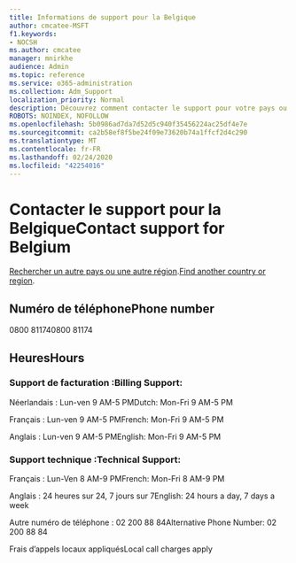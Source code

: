 ```yaml
---
title: Informations de support pour la Belgique
author: cmcatee-MSFT
f1.keywords:
- NOCSH
ms.author: cmcatee
manager: mnirkhe
audience: Admin
ms.topic: reference
ms.service: o365-administration
ms.collection: Adm_Support
localization_priority: Normal
description: Découvrez comment contacter le support pour votre pays ou région.
ROBOTS: NOINDEX, NOFOLLOW
ms.openlocfilehash: 5b0986ad7da7d52d5c940f35456224ac25df4e7e
ms.sourcegitcommit: ca2b58ef8f5be24f09e73620b74a1ffcf2d4c290
ms.translationtype: MT
ms.contentlocale: fr-FR
ms.lasthandoff: 02/24/2020
ms.locfileid: "42254016"
---
```

# <a name="contact-support-for-belgium"></a><span data-ttu-id="dc804-103">Contacter le support pour la Belgique</span><span class="sxs-lookup"><span data-stu-id="dc804-103">Contact support for Belgium</span></span>

<span data-ttu-id="dc804-104">[Rechercher un autre pays ou une autre région](../contact-support-for-business-products.md).</span><span class="sxs-lookup"><span data-stu-id="dc804-104">[Find another country or region](../contact-support-for-business-products.md).</span></span>

## <a name="phone-number"></a><span data-ttu-id="dc804-105">Numéro de téléphone</span><span class="sxs-lookup"><span data-stu-id="dc804-105">Phone number</span></span>
<span data-ttu-id="dc804-106">0800 81174</span><span class="sxs-lookup"><span data-stu-id="dc804-106">0800 81174</span></span>

## <a name="hours"></a><span data-ttu-id="dc804-107">Heures</span><span class="sxs-lookup"><span data-stu-id="dc804-107">Hours</span></span>
### <a name="billing-support"></a><span data-ttu-id="dc804-108">Support de facturation :</span><span class="sxs-lookup"><span data-stu-id="dc804-108">Billing Support:</span></span>

<span data-ttu-id="dc804-109">Néerlandais : Lun-ven 9 AM-5 PM</span><span class="sxs-lookup"><span data-stu-id="dc804-109">Dutch: Mon-Fri 9 AM-5 PM</span></span>

<span data-ttu-id="dc804-110">Français : Lun-ven 9 AM-5 PM</span><span class="sxs-lookup"><span data-stu-id="dc804-110">French: Mon-Fri 9 AM-5 PM</span></span>

<span data-ttu-id="dc804-111">Anglais : Lun-ven 9 AM-5 PM</span><span class="sxs-lookup"><span data-stu-id="dc804-111">English: Mon-Fri 9 AM-5 PM</span></span>

### <a name="technical-support"></a><span data-ttu-id="dc804-112">Support technique :</span><span class="sxs-lookup"><span data-stu-id="dc804-112">Technical Support:</span></span>

<span data-ttu-id="dc804-113">Français : Lun-Ven 8 AM-9 PM</span><span class="sxs-lookup"><span data-stu-id="dc804-113">French: Mon-Fri 8 AM-9 PM</span></span>

<span data-ttu-id="dc804-114">Anglais : 24 heures sur 24, 7 jours sur 7</span><span class="sxs-lookup"><span data-stu-id="dc804-114">English: 24 hours a day, 7 days a week</span></span>

<span data-ttu-id="dc804-115">Autre numéro de téléphone : 02 200 88 84</span><span class="sxs-lookup"><span data-stu-id="dc804-115">Alternative Phone Number: 02 200 88 84</span></span>

<span data-ttu-id="dc804-116">Frais d’appels locaux appliqués</span><span class="sxs-lookup"><span data-stu-id="dc804-116">Local call charges apply</span></span>